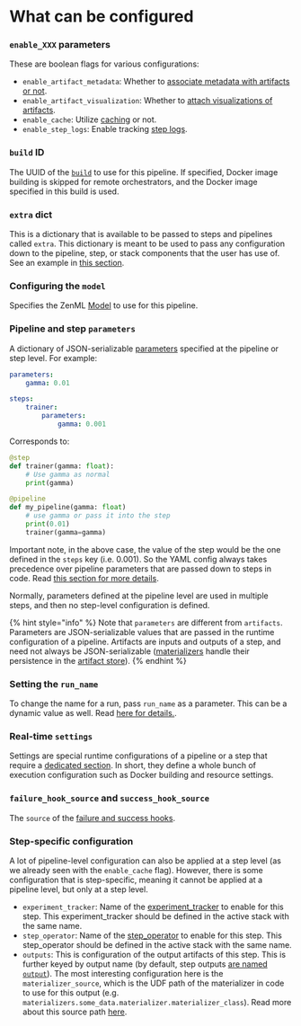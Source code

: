 # What can be configured

### `enable_XXX` parameters

These are boolean flags for various configurations:

* `enable_artifact_metadata`: Whether to [associate metadata with artifacts or not](../../user-guide/advanced-guide/data-management/handle-custom-data-types.md#optional-which-metadata-to-extract-for-the-artifact).
* `enable_artifact_visualization`: Whether to [attach visualizations of artifacts](../../user-guide/advanced-guide/data-management/visualize-artifacts.md).
* `enable_cache`: Utilize [caching](../../user-guide/starter-guide/cache-previous-executions.md) or not.
* `enable_step_logs`: Enable tracking [step logs](../../user-guide/advanced-guide/pipelining-features/managing-steps.md#enable-or-disable-logs-storing).

### `build` ID

The UUID of the [`build`](../../user-guide/advanced-guide/infrastructure-management/containerize-your-pipeline.md) to use for this pipeline. If specified, Docker image building is skipped for remote orchestrators, and the Docker image specified in this build is used.

### `extra` dict

This is a dictionary that is available to be passed to steps and pipelines called `extra`. This dictionary is meant to be used to pass any configuration down to the pipeline, step, or stack components that the user has use of. See an example in [this section](what-can-be-configured.md#fetching-configuration).

### Configuring the `model`

Specifies the ZenML [Model](../../user-guide/starter-guide/track-ml-models.md) to use for this pipeline.

### Pipeline and step `parameters`

A dictionary of JSON-serializable [parameters](../../user-guide/advanced-guide/pipelining-features/managing-steps.md#parameters-for-your-steps) specified at the pipeline or step level. For example:

```yaml
parameters:
    gamma: 0.01

steps:
    trainer:
        parameters:
            gamma: 0.001
```

Corresponds to:

```python
@step
def trainer(gamma: float):
    # Use gamma as normal
    print(gamma)

@pipeline
def my_pipeline(gamma: float)
    # use gamma or pass it into the step
    print(0.01)
    trainer(gamma=gamma)
```

Important note, in the above case, the value of the step would be the one defined in the `steps` key (i.e. 0.001). So the YAML config always takes precedence over pipeline parameters that are passed down to steps in code. Read [this section for more details](what-can-be-configured.md#hierarchy-and-precedence).

Normally, parameters defined at the pipeline level are used in multiple steps, and then no step-level configuration is defined.

{% hint style="info" %}
Note that `parameters` are different from `artifacts`. Parameters are JSON-serializable values that are passed in the runtime configuration of a pipeline. Artifacts are inputs and outputs of a step, and need not always be JSON-serializable ([materializers](../../user-guide/advanced-guide/data-management/handle-custom-data-types.md) handle their persistence in the [artifact store](../../stacks-and-components/component-guide/artifact-stores/)).
{% endhint %}

### Setting the `run_name`

To change the name for a run, pass `run_name` as a parameter. This can be a dynamic value as well. Read [here for details.](../../user-guide/starter-guide/create-an-ml-pipeline.md).

### Real-time `settings`

Settings are special runtime configurations of a pipeline or a step that require a [dedicated section](../../user-guide/advanced-guide/pipelining-features/pipeline-settings.md). In short, they define a whole bunch of execution configuration such as Docker building and resource settings.

### `failure_hook_source` and `success_hook_source`

The `source` of the [failure and success hooks](../overview/use-failure-success-hooks.md).

### Step-specific configuration

A lot of pipeline-level configuration can also be applied at a step level (as we already seen with the `enable_cache` flag). However, there is some configuration that is step-specific, meaning it cannot be applied at a pipeline level, but only at a step level.

* `experiment_tracker`: Name of the [experiment\_tracker](../../stacks-and-components/component-guide/experiment-trackers/) to enable for this step. This experiment\_tracker should be defined in the active stack with the same name.
* `step_operator`: Name of the [step\_operator](../../stacks-and-components/component-guide/step-operators/) to enable for this step. This step\_operator should be defined in the active stack with the same name.
* `outputs`: This is configuration of the output artifacts of this step. This is further keyed by output name (by default, step outputs [are named `output`](../../user-guide/advanced-guide/pipelining-features/managing-steps.md#step-output-names)). The most interesting configuration here is the `materializer_source`, which is the UDF path of the materializer in code to use for this output (e.g. `materializers.some_data.materializer.materializer_class`). Read more about this source path [here](../../user-guide/advanced-guide/data-management/handle-custom-data-types.md).
